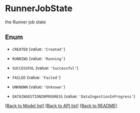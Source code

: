 # RunnerJobState

the Runner job state

## Enum

* `CREATED` (value: `'Created'`)

* `RUNNING` (value: `'Running'`)

* `SUCCESSFUL` (value: `'Successful'`)

* `FAILED` (value: `'Failed'`)

* `UNKNOWN` (value: `'Unknown'`)

* `DATAINGESTIONINPROGRESS` (value: `'DataIngestionInProgress'`)

[[Back to Model list]](../README.md#documentation-for-models) [[Back to API list]](../README.md#documentation-for-api-endpoints) [[Back to README]](../README.md)


